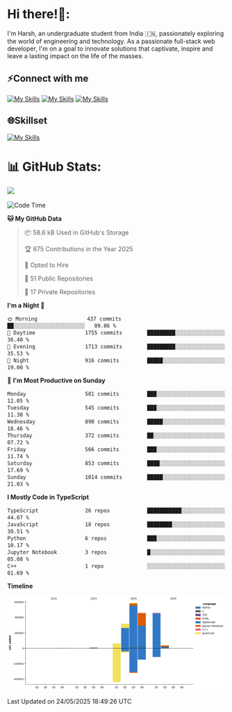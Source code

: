 
# Hi there!👋:
<p> I'm Harsh, an undergraduate student from India 🇮🇳, passionately exploring the world of engineering and technology. As a passionate full-stack web developer, I'm on a goal to innovate solutions that captivate, inspire and leave a lasting impact on the life of the masses. </p>

## ⚡Connect with me

[![My Skills](https://skillicons.dev/icons?i=gmail)](mailto:harshpandey.tech@gmail.com) [![My Skills](https://skillicons.dev/icons?i=linkedin)](https://linkedin.com/in/harsh3dev) [![My Skills](https://skillicons.dev/icons?i=twitter)](https://x.com/harshxai)

## 🌐Skillset
[![My Skills](https://skillicons.dev/icons?i=js,ts,react,nextjs,nodejs,tailwind,mongo,express,postgres,prisma,html,css,docker,aws,cpp,git,vscode,figma)](https://skillicons.dev)


# 📊 GitHub Stats:
![](https://komarev.com/ghpvc/?username=harsh3dev)

<!--START_SECTION:waka-->
![Code Time](http://img.shields.io/badge/Code%20Time-75%20hrs%208%20mins-blue)

**🐱 My GitHub Data** 

> 📦 58.6 kB Used in GitHub's Storage 
 > 
> 🏆 875 Contributions in the Year 2025
 > 
> 💼 Opted to Hire
 > 
> 📜 51 Public Repositories 
 > 
> 🔑 17 Private Repositories 
 > 
**I'm a Night 🦉** 

```text
🌞 Morning                437 commits         ██░░░░░░░░░░░░░░░░░░░░░░░   09.06 % 
🌆 Daytime                1755 commits        █████████░░░░░░░░░░░░░░░░   36.40 % 
🌃 Evening                1713 commits        █████████░░░░░░░░░░░░░░░░   35.53 % 
🌙 Night                  916 commits         █████░░░░░░░░░░░░░░░░░░░░   19.00 % 
```
📅 **I'm Most Productive on Sunday** 

```text
Monday                   581 commits         ███░░░░░░░░░░░░░░░░░░░░░░   12.05 % 
Tuesday                  545 commits         ███░░░░░░░░░░░░░░░░░░░░░░   11.30 % 
Wednesday                890 commits         █████░░░░░░░░░░░░░░░░░░░░   18.46 % 
Thursday                 372 commits         ██░░░░░░░░░░░░░░░░░░░░░░░   07.72 % 
Friday                   566 commits         ███░░░░░░░░░░░░░░░░░░░░░░   11.74 % 
Saturday                 853 commits         ████░░░░░░░░░░░░░░░░░░░░░   17.69 % 
Sunday                   1014 commits        █████░░░░░░░░░░░░░░░░░░░░   21.03 % 
```


**I Mostly Code in TypeScript** 

```text
TypeScript               26 repos            ███████████░░░░░░░░░░░░░░   44.07 % 
JavaScript               18 repos            ████████░░░░░░░░░░░░░░░░░   30.51 % 
Python                   6 repos             ███░░░░░░░░░░░░░░░░░░░░░░   10.17 % 
Jupyter Notebook         3 repos             █░░░░░░░░░░░░░░░░░░░░░░░░   05.08 % 
C++                      1 repo              ░░░░░░░░░░░░░░░░░░░░░░░░░   01.69 % 
```



**Timeline**

![Lines of Code chart](https://raw.githubusercontent.com/harsh3dev/harsh3dev/main/assets/bar_graph.png)


 Last Updated on 24/05/2025 18:49:26 UTC
<!--END_SECTION:waka-->

